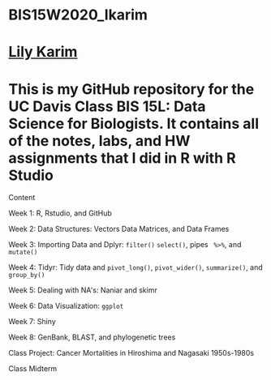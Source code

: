 # BIS15W2020_lkarim
# [Lily Karim](mailto:lmkarim@ucdavis.edu)
# This is my GitHub repository for the UC Davis Class BIS 15L: Data Science for Biologists. It contains all of the notes, labs, and HW assignments that I did in R with R Studio


Content

Week 1: R, Rstudio, and GitHub

Week 2: Data Structures: Vectors Data Matrices, and Data Frames

Week 3: Importing Data and Dplyr: `filter()` `select()`, pipes ` %>%`, and `mutate()`

Week 4: Tidyr: Tidy data and `pivot_long()`, `pivot_wider()`, `summarize()`, and `group_by()`

Week 5: Dealing with NA's: Naniar and skimr

Week 6: Data Visualization: `ggplot`

Week 7: Shiny

Week 8: GenBank, BLAST, and phylogenetic trees

Class Project: Cancer Mortalities in Hiroshima and Nagasaki 1950s-1980s

Class Midterm
